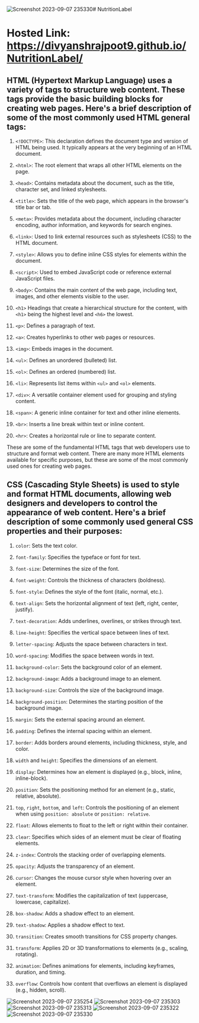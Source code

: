 ![Screenshot 2023-09-07 235330](https://github.com/divyanshrajpoot9/NutritionLabel/assets/114856467/f2a289f8-7a94-40bd-a88b-16317fb0aa77)# NutritionLabel

# Hosted Link: https://divyanshrajpoot9.github.io/NutritionLabel/

## HTML (Hypertext Markup Language) uses a variety of tags to structure web content. These tags provide the basic building blocks for creating web pages. Here's a brief description of some of the most commonly used HTML general tags:

1. `<!DOCTYPE>`: This declaration defines the document type and version of HTML being used. It typically appears at the very beginning of an HTML document.

2. `<html>`: The root element that wraps all other HTML elements on the page.

3. `<head>`: Contains metadata about the document, such as the title, character set, and linked stylesheets.

4. `<title>`: Sets the title of the web page, which appears in the browser's title bar or tab.

5. `<meta>`: Provides metadata about the document, including character encoding, author information, and keywords for search engines.

6. `<link>`: Used to link external resources such as stylesheets (CSS) to the HTML document.

7. `<style>`: Allows you to define inline CSS styles for elements within the document.

8. `<script>`: Used to embed JavaScript code or reference external JavaScript files.

9. `<body>`: Contains the main content of the web page, including text, images, and other elements visible to the user.

10. `<h1>` Headings that create a hierarchical structure for the content, with `<h1>` being the highest level and `<h6>` the lowest.

11. `<p>`: Defines a paragraph of text.

12. `<a>`: Creates hyperlinks to other web pages or resources.

13. `<img>`: Embeds images in the document.

14. `<ul>`: Defines an unordered (bulleted) list.

15. `<ol>`: Defines an ordered (numbered) list.

16. `<li>`: Represents list items within `<ul>` and `<ol>` elements.

17. `<div>`: A versatile container element used for grouping and styling content.

18. `<span>`: A generic inline container for text and other inline elements.

19. `<br>`: Inserts a line break within text or inline content.

20. `<hr>`: Creates a horizontal rule or line to separate content.

These are some of the fundamental HTML tags that web developers use to structure and format web content. There are many more HTML elements available for specific purposes, but these are some of the most commonly used ones for creating web pages.

## CSS (Cascading Style Sheets) is used to style and format HTML documents, allowing web designers and developers to control the appearance of web content. Here's a brief description of some commonly used general CSS properties and their purposes:

1. `color`: Sets the text color.

2. `font-family`: Specifies the typeface or font for text.

3. `font-size`: Determines the size of the font.

4. `font-weight`: Controls the thickness of characters (boldness).

5. `font-style`: Defines the style of the font (italic, normal, etc.).

6. `text-align`: Sets the horizontal alignment of text (left, right, center, justify).

7. `text-decoration`: Adds underlines, overlines, or strikes through text.

8. `line-height`: Specifies the vertical space between lines of text.

9. `letter-spacing`: Adjusts the space between characters in text.

10. `word-spacing`: Modifies the space between words in text.

11. `background-color`: Sets the background color of an element.

12. `background-image`: Adds a background image to an element.

13. `background-size`: Controls the size of the background image.

14. `background-position`: Determines the starting position of the background image.

15. `margin`: Sets the external spacing around an element.

16. `padding`: Defines the internal spacing within an element.

17. `border`: Adds borders around elements, including thickness, style, and color.

18. `width` and `height`: Specifies the dimensions of an element.

19. `display`: Determines how an element is displayed (e.g., block, inline, inline-block).

20. `position`: Sets the positioning method for an element (e.g., static, relative, absolute).

21. `top`, `right`, `bottom`, and `left`: Controls the positioning of an element when using `position: absolute` or `position: relative`.

22. `float`: Allows elements to float to the left or right within their container.

23. `clear`: Specifies which sides of an element must be clear of floating elements.

24. `z-index`: Controls the stacking order of overlapping elements.

25. `opacity`: Adjusts the transparency of an element.

26. `cursor`: Changes the mouse cursor style when hovering over an element.

27. `text-transform`: Modifies the capitalization of text (uppercase, lowercase, capitalize).

28. `box-shadow`: Adds a shadow effect to an element.

29. `text-shadow`: Applies a shadow effect to text.

30. `transition`: Creates smooth transitions for CSS property changes.

31. `transform`: Applies 2D or 3D transformations to elements (e.g., scaling, rotating).

32. `animation`: Defines animations for elements, including keyframes, duration, and timing.

33. `overflow`: Controls how content that overflows an element is displayed (e.g., hidden, scroll).

![Screenshot 2023-09-07 235254](https://github.com/divyanshrajpoot9/NutritionLabel/assets/114856467/233379d5-5cf0-4747-80e2-cc46bf817dd8)
![Screenshot 2023-09-07 235303](https://github.com/divyanshrajpoot9/NutritionLabel/assets/114856467/15507420-7401-40a4-bb5f-12796205c170)
![Screenshot 2023-09-07 235313](https://github.com/divyanshrajpoot9/NutritionLabel/assets/114856467/bba671c2-2603-44c6-b268-fdccee0764c5)
![Screenshot 2023-09-07 235322](https://github.com/divyanshrajpoot9/NutritionLabel/assets/114856467/e5215791-a46e-4e11-8f5e-b2117d4058ee)
![Screenshot 2023-09-07 235330](https://github.com/divyanshrajpoot9/NutritionLabel/assets/114856467/e4e748b5-5893-4153-b53a-4317edeb77fa)
